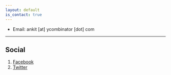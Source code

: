 ```yaml
---
layout: default
is_contact: true
---
```


* Email: ankit [at] ycombinator [dot] com

---

## Social

1. [Facebook](https://www.facebook.com/ankit.v.gupta)
2. [Twitter](https://twitter.com/GuptaAnkitV)
